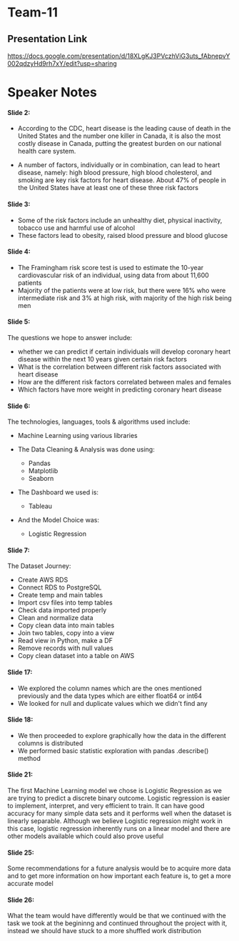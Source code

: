 # Team-11

## Presentation Link
https://docs.google.com/presentation/d/18XLgKJ3PVczhViG3uts_fAbnepvY002qdzyHd9rh7xY/edit?usp=sharing

# Speaker Notes

#### Slide 2:

- According to the CDC, heart disease is the leading cause of death in the United States and the number one killer in Canada, it is also the most costly disease in Canada, putting the greatest burden on our national health care system.

- A number of factors, individually or in combination, can lead to heart disease, namely: high blood pressure, high blood cholesterol, and smoking are key risk factors for heart disease. About 47% of people in the United States have at least one of these three risk factors

#### Slide 3:
- Some of the risk factors include an unhealthy diet, physical inactivity, tobacco use and harmful use of alcohol
- These factors lead to obesity, raised blood pressure and blood glucose

#### Slide 4:
- The Framingham risk score test is used to estimate the 10-year cardiovascular risk of an individual, using data from about 11,600 patients
- Majority of the patients were at low risk, but there were 16% who were intermediate risk and 3% at high risk, with majority of the high risk being men 

#### Slide 5:
The questions we hope to answer include:
- whether we can predict if certain individuals will develop coronary heart disease within the next 10 years given certain risk factors
- What is the correlation between different risk factors associated with heart disease
- How are the different risk factors correlated between males and females
- Which factors have more weight in predicting coronary heart disease

#### Slide 6:
The technologies, languages, tools & algorithms used include:
- Machine Learning using various libraries
    
- The Data Cleaning & Analysis was done using:
    - Pandas
    - Matplotlib
    - Seaborn

- The Dashboard we used is:
    - Tableau
    
- And the Model Choice was:
    - Logistic Regression

#### Slide 7:
The Dataset Journey:
- Create AWS RDS
- Connect RDS to PostgreSQL
- Create temp and main tables
- Import csv files into temp tables
- Check data imported properly
- Clean and normalize data
- Copy clean data into main tables
- Join two tables, copy into a view 
- Read view in Python, make a DF
- Remove records with null values
- Copy clean dataset into a table on AWS

#### Slide 17:
- We explored the column names which are the ones mentioned previously and the data types which are either float64 or int64
- We looked for null and duplicate values which we didn't find any

#### Slide 18: 
- We then proceeded to explore graphically how the data in the different columns is distributed
- We performed basic statistic exploration with pandas .describe() method

#### Slide 21:
The first Machine Learning model we chose is Logistic Regression as we are trying to predict a discrete binary outcome. Logistic regression is easier to implement, interpret, and very efficient to train. It can have good accuracy for many simple data sets and it performs well when the dataset is linearly separable. Although we believe Logistic regression might work in this case, logistic regression inherently runs on a linear model and there are other models available which could also prove useful

#### Slide 25:
Some recommendations for a future analysis would be to acquire more data and to get more information on how important each feature is, to get a more accurate model

#### Slide 26:
What the team would have differently would be that we continued with the task we took at the begininng and continued throughout the project with it, instead we should have stuck to a more shuffled work distribution
